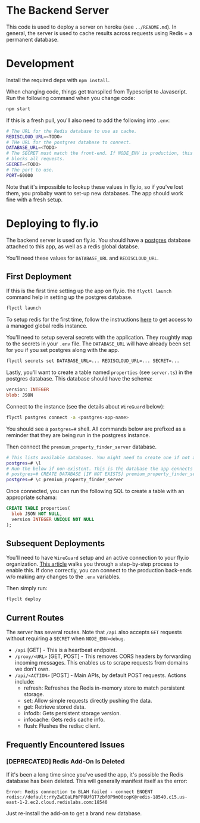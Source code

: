 # The Backend Server

This code is used to deploy a server on heroku (see `../README.md`). In general, the server is used to cache results across requests using Redis + a permanent database.

# Development

Install the required deps with `npm install`.

When changing code, things get transpiled from Typescript to Javascript. Run the following command when you change code:

```sh
npm start
```

If this is a fresh pull, you'll also need to add the following into `.env`:

```sh
# The URL for the Redis database to use as cache.
REDISCLOUD_URL=<TODO>
# THe URL for the postgres database to connect.
DATABASE_URL=<TODO>
# The SECRET must match the front-end. If NODE_ENV is production, this secret
# blocks all requests.
SECRET=<TODO>
# The port to use.
PORT=60000
```

Note that it's impossible to lookup these values in fly.io, so if you've lost them, you probaby want to set-up new databases. The app should work fine with a fresh setup.

# Deploying to fly.io

The backend server is used on fly.io. You should have a [postgres](https://fly.io/docs/reference/postgres-whats-next/) database attached to this app, as well as a redis global databse. 

You'll need these values for `DATABASE_URL` and `REDISCLOUD_URL`. 

## First Deployment 

If this is the first time setting up the app on fly.io. the `flyctl launch` command help in setting up the postgres database.

```sh
flyctl launch
```

To setup redis for the first time, follow the instructions [here](https://fly.io/docs/reference/redis/) to get access to a managed global redis instance.

You'll need to setup several secrets with the application. They roughtly map to the secrets in your `.env` file. The `DATABASE_URL` will have already been set for you if you set postgres along with the app.

```sh
flyctl secrets set DATABASE_URL=... REDISCLOUD_URL=... SECRET=... 
```

Lastly, you'll want to create a table named `properties` (see `server.ts`) in the postgres database. This database should have the schema:

```sql
version: INTEGER
blob: JSON
```

Connect to the instance (see the details about `WireGuard` below):
```sh
flyctl postgres connect -a <postgres-app-name>
```
You should see a `postgres=#` shell. All commands below are prefixed as a reminder that they are being run in the postgress instance.

Then connect the `premium_property_finder_server` database.

```sh
# This lists available databases. You might need to create one if not available.
postgres=# \l
# Run the below if non-existent. This is the database the app connects to.
# postgres=# CREATE DATABASE [IF NOT EXISTS] premium_property_finder_server;
postgres=# \c premium_property_finder_server
```

Once connected, you can run the following SQL to create a table with an appropriate schama:

```sql
CREATE TABLE properties(
  blob JSON NOT NULL,
  version INTEGER UNIQUE NOT NULL
);
```

## Subsequent Deployments

You'll need to have `WireGuard` setup and an active connection to your fly.io organization. [This article](https://fly.io/docs/reference/private-networking/) walks you through a step-by-step process to enable this. If done correctly, you can connect to the production back-ends w/o making any changes to the `.env` variables.


Then simply run:

```sh
flyclt deploy
```

## Current Routes

The server has several routes. Note that `/api` also accepts `GET` requests without requiring a `SECRET` when `NODE_ENV=debug`.

- `/api` [GET] - This is a heartbeat endpoint.
- `/proxy/<URL>` [GET, POST] - This removes CORS headers by forwarding incoming messages. This enables us to scrape requests from domains we don't own.
- `/api/<ACTION>` [POST] - Main APIs, by default POST requests. Actions include:
  - refresh: Refreshes the Redis in-memory store to match persistent storage.
  - set: Allow simple requests directly pushing the data.
  - get: Retrieve stored data.
  - infodb: Gets persistent storage version.
  - infocache: Gets redis cache info.
  - flush: Flushes the redisc client.


## Frequently Encountered Issues

### [DEPRECATED] Redis Add-On Is Deleted

If it's been a long time since you've used the app, it's possible the Redis database has been deleted. This will generally manifest itself as the error:

```
Error: Redis connection to BLAH failed - connect ENOENT redis://default:rYyZwEOaLPbPP8UfQT7zbf0P9m00copK@redis-18540.c15.us-east-1-2.ec2.cloud.redislabs.com:18540
```

Just re-install the add-on to get a brand new database.